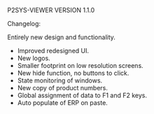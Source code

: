 P2SYS-VIEWER VERSION 1.1.0

Changelog:

Entirely new design and functionality.

- Improved redesigned UI.
- New logos.
- Smaller footprint on low resolution screens.
- New hide function, no buttons to click.
- State monitoring of windows.
- New copy of product numbers.
- Global assignment of data to F1 and F2 keys.
- Auto populate of ERP on paste.
